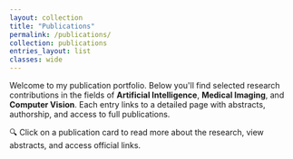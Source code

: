```yaml
---
layout: collection
title: "Publications"
permalink: /publications/
collection: publications
entries_layout: list
classes: wide
---
```


Welcome to my publication portfolio. Below you'll find selected research contributions in the fields of **Artificial Intelligence**, **Medical Imaging**, and **Computer Vision**. Each entry links to a detailed page with abstracts, authorship, and access to full publications.

🔍 Click on a publication card to read more about the research, view abstracts, and access official links.
